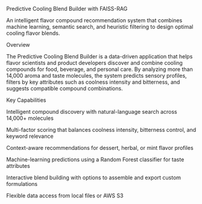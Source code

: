 Predictive Cooling Blend Builder with FAISS-RAG

An intelligent flavor compound recommendation system that combines machine learning, semantic search, and heuristic filtering to design optimal cooling flavor blends.

Overview

The Predictive Cooling Blend Builder is a data-driven application that helps flavor scientists and product developers discover and combine cooling compounds for food, beverage, and personal care. By analyzing more than 14,000 aroma and taste molecules, the system predicts sensory profiles, filters by key attributes such as coolness intensity and bitterness, and suggests compatible compound combinations.

Key Capabilities

Intelligent compound discovery with natural-language search across 14,000+ molecules

Multi-factor scoring that balances coolness intensity, bitterness control, and keyword relevance

Context-aware recommendations for dessert, herbal, or mint flavor profiles

Machine-learning predictions using a Random Forest classifier for taste attributes

Interactive blend building with options to assemble and export custom formulations

Flexible data access from local files or AWS S3
